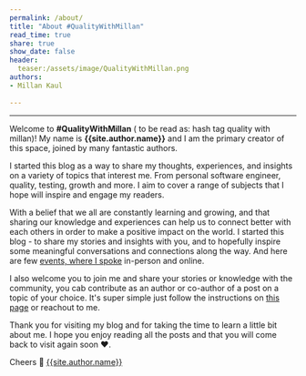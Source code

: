 ```yaml
---
permalink: /about/
title: "About #QualityWithMillan"
read_time: true
share: true
show_date: false
header:
  teaser:/assets/image/QualityWithMillan.png
authors:
- Millan Kaul
  
---
```

<hr>

Welcome to **#QualityWithMillan** ( to be read as: hash tag quality with millan)! My name is **{{site.author.name}}** and I am the primary creator of this space, joined by many fantastic authors.

I started this blog as a way to share my thoughts, experiences, and insights on a variety of topics that interest me. 
From personal software engineer, quality, testing, growth and more. I aim to cover a range of subjects that I hope will inspire and engage my readers.

With a belief that we all are constantly learning and growing, and that sharing our knowledge and experiences can help us to connect better with each others in order to make a positive impact on the world. I started this blog - to share my stories and insights with you, and to hopefully inspire some meaningful conversations and connections along the way. And here are few [events, where I spoke](https://qualitywithmillan.github.io/tools/events) in-person and online.

I also welcome you to join me and share your stories or knowledge with the community, you cab contribute as an author or co-author of a post on a topic of your choice. It's super simple just follow the instructions on [this page](https://github.com/QualityWithMillan/qualitywithmillan.github.io/blob/prod/Co-Author-Instructions.md) or reachout to me.


Thank you for visiting my blog and for taking the time to learn a little bit about me. I hope you enjoy reading all the posts and that you will come back to visit again soon ❤️.


Cheers 🙌
[{{site.author.name}}](https://qualitywithmillan.github.io/)

